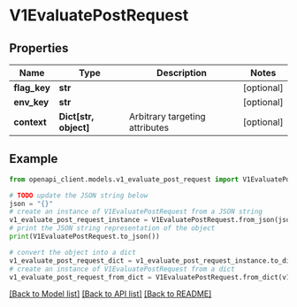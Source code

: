 # V1EvaluatePostRequest


## Properties

Name | Type | Description | Notes
------------ | ------------- | ------------- | -------------
**flag_key** | **str** |  | [optional] 
**env_key** | **str** |  | [optional] 
**context** | **Dict[str, object]** | Arbitrary targeting attributes | [optional] 

## Example

```python
from openapi_client.models.v1_evaluate_post_request import V1EvaluatePostRequest

# TODO update the JSON string below
json = "{}"
# create an instance of V1EvaluatePostRequest from a JSON string
v1_evaluate_post_request_instance = V1EvaluatePostRequest.from_json(json)
# print the JSON string representation of the object
print(V1EvaluatePostRequest.to_json())

# convert the object into a dict
v1_evaluate_post_request_dict = v1_evaluate_post_request_instance.to_dict()
# create an instance of V1EvaluatePostRequest from a dict
v1_evaluate_post_request_from_dict = V1EvaluatePostRequest.from_dict(v1_evaluate_post_request_dict)
```
[[Back to Model list]](../README.md#documentation-for-models) [[Back to API list]](../README.md#documentation-for-api-endpoints) [[Back to README]](../README.md)


